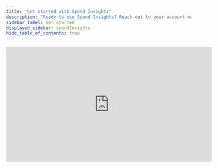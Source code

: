 ```yaml
---
title: "Get started with Spend Insights"
description: "Ready to use Spend Insights? Reach out to your account manager so that we can enable it for you and get you started. In the process, we will set up your Codat instance to match your business processes, company specifics, and requirements. It's that easy."
sidebar_label: Get started
displayed_sidebar: spendInsights
hide_table_of_contents: true
---
```


<div className="video-container">
  <iframe width="560" height="315" src="https://www.youtube.com/embed/z-UW2uY7TSo?si=b3_a_vWUo5927MAf" title="YouTube video player" frameborder="0" allow="accelerometer; autoplay; clipboard-write; encrypted-media; gyroscope; picture-in-picture; web-share" allowfullscreen/>
</div>

--- 

## Read next

The following user guides are available to share with your organization's Relationship Managers and Analysts:

- [Request information](/supplier-enablement/guides/manage-relationships)
- [Review spend data](/supplier-enablement/guides/analyze-spend)
- [Keep data fresh](/supplier-enablement/guides/refresh-data)
